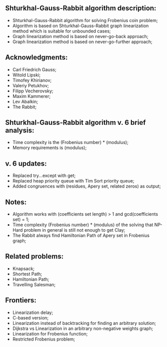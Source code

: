 ## Shturkhal-Gauss-Rabbit algorithm description:
* Shturkhal-Gauss-Rabbit algorithm for solving Frobenius coin problem;
* Algorithm is based on Shturkhal-Gauss-Rabbit graph linearization method which is suitable for unbounded cases;
* Graph linearization method is based on never-go-back approach;
* Graph linearization method is based on never-go-further approach;

## Acknowledgments:
* Carl Friedrich Gauss;
* Witold Lipski;
* Timofey Khirianov;
* Valeriy Petukhov;
* Filipp Vecherovsky;
* Maxim Kammerer;
* Lev Abalkin;
* The Rabbit;

## Shturkhal-Gauss-Rabbit algorithm v. 6 brief analysis:
* Time complexity is the (Frobenius number) * (modulus);
* Memory requirements is (modulus);

## v. 6 updates:
* Replaced try...except with get;
* Replaced heap priority queue with Tim Sort priority queue;
* Added congruences with (residues, Apery set, related zeros) as output;

## Notes:
* Algorithm works with (coefficients set length) > 1 and gcd(coefficients set) = 1;
* Time complexity (Frobenius number) * (modulus) of the solving that NP-Hard problem in general is still not enough to get Clay;
* The Rabbit always find Hamiltonian Path of Apery set in Frobenius graph;

## Related problems:
* Knapsack;
* Shortest Path;
* Hamiltonian Path;
* Travelling Salesman;

## Frontiers:
* Linearization delay;
* C-based version;
* Linearization instead of backtracking for finding an arbitrary solution;
* Dijkstra vs Linearization in an arbitrary non-negative weights graph;
* Linearization for Frobenius function;
* Restricted Frobenius problem;
